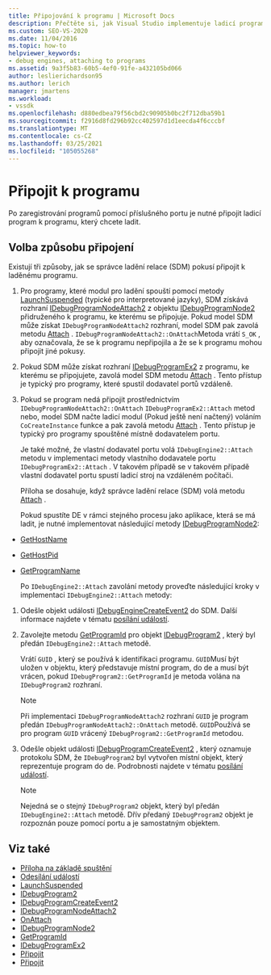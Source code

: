```yaml
---
title: Připojování k programu | Microsoft Docs
description: Přečtěte si, jak Visual Studio implementuje ladicí program, který se připojí k programu po registraci programu s příslušným portem.
ms.custom: SEO-VS-2020
ms.date: 11/04/2016
ms.topic: how-to
helpviewer_keywords:
- debug engines, attaching to programs
ms.assetid: 9a3f5b83-60b5-4ef0-91fe-a432105bd066
author: leslierichardson95
ms.author: lerich
manager: jmartens
ms.workload:
- vssdk
ms.openlocfilehash: d880edbea79f56cbd2c90905b0bc2f712dba59b1
ms.sourcegitcommit: f2916d8fd296b92cc402597d1d1eecda4f6cccbf
ms.translationtype: MT
ms.contentlocale: cs-CZ
ms.lasthandoff: 03/25/2021
ms.locfileid: "105055268"
---
```

# <a name="attach-to-the-program"></a>Připojit k programu
Po zaregistrování programů pomocí příslušného portu je nutné připojit ladicí program k programu, který chcete ladit.

## <a name="choose-how-to-attach"></a>Volba způsobu připojení
 Existují tři způsoby, jak se správce ladění relace (SDM) pokusí připojit k laděnému programu.

1. Pro programy, které modul pro ladění spouští pomocí metody [LaunchSuspended](../../extensibility/debugger/reference/idebugenginelaunch2-launchsuspended.md) (typické pro interpretované jazyky), SDM získává rozhraní [IDebugProgramNodeAttach2](../../extensibility/debugger/reference/idebugprogramnodeattach2.md) z objektu [IDebugProgramNode2](../../extensibility/debugger/reference/idebugprogramnode2.md) přidruženého k programu, ke kterému se připojuje. Pokud model SDM může získat `IDebugProgramNodeAttach2` rozhraní, model SDM pak zavolá metodu [Attach](../../extensibility/debugger/reference/idebugprogramnodeattach2-onattach.md) . `IDebugProgramNodeAttach2::OnAttach`Metoda vrátí `S_OK` , aby označovala, že se k programu nepřipojila a že se k programu mohou připojit jiné pokusy.

2. Pokud SDM může získat rozhraní [IDebugProgramEx2](../../extensibility/debugger/reference/idebugprogramex2.md) z programu, ke kterému se připojujete, zavolá model SDM metodu [Attach](../../extensibility/debugger/reference/idebugprogramex2-attach.md) . Tento přístup je typický pro programy, které spustil dodavatel portů vzdáleně.

3. Pokud se program nedá připojit prostřednictvím `IDebugProgramNodeAttach2::OnAttach` `IDebugProgramEx2::Attach` metod nebo, model SDM načte ladicí modul (Pokud ještě není načtený) voláním `CoCreateInstance` funkce a pak zavolá metodu [Attach](../../extensibility/debugger/reference/idebugengine2-attach.md) . Tento přístup je typický pro programy spouštěné místně dodavatelem portu.

    Je také možné, že vlastní dodavatel portu volá `IDebugEngine2::Attach` metodu v implementaci metody vlastního dodavatele portu `IDebugProgramEx2::Attach` . V takovém případě se v takovém případě vlastní dodavatel portu spustí ladicí stroj na vzdáleném počítači.

   Příloha se dosahuje, když správce ladění relace (SDM) volá metodu [Attach](../../extensibility/debugger/reference/idebugengine2-attach.md) .

   Pokud spustíte DE v rámci stejného procesu jako aplikace, která se má ladit, je nutné implementovat následující metody [IDebugProgramNode2](../../extensibility/debugger/reference/idebugprogramnode2.md):

- [GetHostName](../../extensibility/debugger/reference/idebugprogramnode2-gethostname.md)

- [GetHostPid](../../extensibility/debugger/reference/idebugprogramnode2-gethostpid.md)

- [GetProgramName](../../extensibility/debugger/reference/idebugprogramnode2-getprogramname.md)

  Po `IDebugEngine2::Attach` zavolání metody proveďte následující kroky v implementaci `IDebugEngine2::Attach` metody:

1. Odešle objekt události [IDebugEngineCreateEvent2](../../extensibility/debugger/reference/idebugenginecreateevent2.md) do SDM. Další informace najdete v tématu [posílání událostí](../../extensibility/debugger/sending-events.md).

2. Zavolejte metodu [GetProgramId](../../extensibility/debugger/reference/idebugprogram2-getprogramid.md) pro objekt [IDebugProgram2](../../extensibility/debugger/reference/idebugprogram2.md) , který byl předán `IDebugEngine2::Attach` metodě.

     Vrátí `GUID` , který se používá k identifikaci programu. `GUID`Musí být uložen v objektu, který představuje místní program, do de a musí být vrácen, pokud `IDebugProgram2::GetProgramId` je metoda volána na `IDebugProgram2` rozhraní.

    > [!NOTE]
    > Při implementaci `IDebugProgramNodeAttach2` rozhraní `GUID` je program předán `IDebugProgramNodeAttach2::OnAttach` metodě. `GUID`Používá se pro program `GUID` vrácený `IDebugProgram2::GetProgramId` metodou.

3. Odešle objekt události [IDebugProgramCreateEvent2](../../extensibility/debugger/reference/idebugprogramcreateevent2.md) , který oznamuje protokolu SDM, že `IDebugProgram2` byl vytvořen místní objekt, který reprezentuje program do de. Podrobnosti najdete v tématu [posílání událostí](../../extensibility/debugger/sending-events.md).

    > [!NOTE]
    > Nejedná se o stejný `IDebugProgram2` objekt, který byl předán `IDebugEngine2::Attach` metodě. Dřív předaný `IDebugProgram2` objekt je rozpoznán pouze pomocí portu a je samostatným objektem.

## <a name="see-also"></a>Viz také
- [Příloha na základě spuštění](../../extensibility/debugger/launch-based-attachment.md)
- [Odesílání událostí](../../extensibility/debugger/sending-events.md)
- [LaunchSuspended](../../extensibility/debugger/reference/idebugenginelaunch2-launchsuspended.md)
- [IDebugProgram2](../../extensibility/debugger/reference/idebugprogram2.md)
- [IDebugProgramCreateEvent2](../../extensibility/debugger/reference/idebugprogramcreateevent2.md)
- [IDebugProgramNodeAttach2](../../extensibility/debugger/reference/idebugprogramnodeattach2.md)
- [OnAttach](../../extensibility/debugger/reference/idebugprogramnodeattach2-onattach.md)
- [IDebugProgramNode2](../../extensibility/debugger/reference/idebugprogramnode2.md)
- [GetProgramId](../../extensibility/debugger/reference/idebugprogram2-getprogramid.md)
- [IDebugProgramEx2](../../extensibility/debugger/reference/idebugprogramex2.md)
- [Připojit](../../extensibility/debugger/reference/idebugprogramex2-attach.md)
- [Připojit](../../extensibility/debugger/reference/idebugengine2-attach.md)
